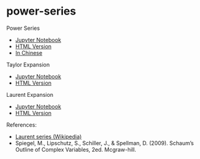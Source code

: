 # power-series
Power Series
- [Jupyter Notebook](https://github.com/easai/power-series/blob/main/power-series.ipynb)
- [HTML Version](https://easai.github.io/power-series/power-series.html)
- [In Chinese](https://github.com/easai/power-series/blob/main/README-zh.md)

Taylor Expansion
- [Jupyter Notebook](https://github.com/easai/power-series/blob/main/taylor.ipynb)
- [HTML Version](https://easai.github.io/power-series/taylor.html)

Laurent Expansion
- [Jupyter Notebook](https://github.com/easai/power-series/blob/main/laurent.ipynb)
- [HTML Version](https://easai.github.io/power-series/laurent.html)

References:
- [Laurent series (Wikipedia)](https://en.wikipedia.org/wiki/Laurent_series)
- Spiegel, M., Lipschutz, S., Schiller, J., & Spellman, D. (2009). Schaum’s Outline of Complex Variables, 2ed. Mcgraw-hill.